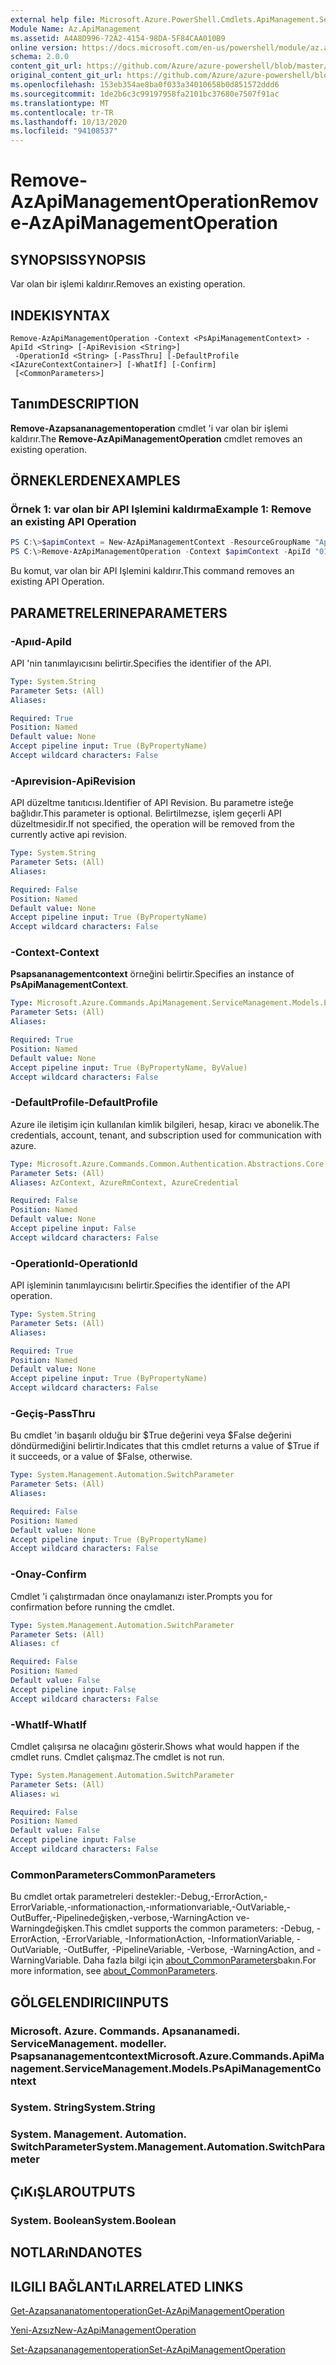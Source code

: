 ```yaml
---
external help file: Microsoft.Azure.PowerShell.Cmdlets.ApiManagement.ServiceManagement.dll-Help.xml
Module Name: Az.ApiManagement
ms.assetid: A4A8D996-72A2-4154-98DA-5F84CAA010B9
online version: https://docs.microsoft.com/en-us/powershell/module/az.apimanagement/remove-azapimanagementoperation
schema: 2.0.0
content_git_url: https://github.com/Azure/azure-powershell/blob/master/src/ApiManagement/ApiManagement/help/Remove-AzApiManagementOperation.md
original_content_git_url: https://github.com/Azure/azure-powershell/blob/master/src/ApiManagement/ApiManagement/help/Remove-AzApiManagementOperation.md
ms.openlocfilehash: 153eb354ae8ba0f033a34010658b0d851572ddd6
ms.sourcegitcommit: 1de2b6c3c99197958fa2101bc37680e7507f91ac
ms.translationtype: MT
ms.contentlocale: tr-TR
ms.lasthandoff: 10/13/2020
ms.locfileid: "94108537"
---
```

# <span data-ttu-id="a92bb-101">Remove-AzApiManagementOperation</span><span class="sxs-lookup"><span data-stu-id="a92bb-101">Remove-AzApiManagementOperation</span></span>

## <span data-ttu-id="a92bb-102">SYNOPSIS</span><span class="sxs-lookup"><span data-stu-id="a92bb-102">SYNOPSIS</span></span>
<span data-ttu-id="a92bb-103">Var olan bir işlemi kaldırır.</span><span class="sxs-lookup"><span data-stu-id="a92bb-103">Removes an existing operation.</span></span>

## <span data-ttu-id="a92bb-104">INDEKI</span><span class="sxs-lookup"><span data-stu-id="a92bb-104">SYNTAX</span></span>

```
Remove-AzApiManagementOperation -Context <PsApiManagementContext> -ApiId <String> [-ApiRevision <String>]
 -OperationId <String> [-PassThru] [-DefaultProfile <IAzureContextContainer>] [-WhatIf] [-Confirm]
 [<CommonParameters>]
```

## <span data-ttu-id="a92bb-105">Tanım</span><span class="sxs-lookup"><span data-stu-id="a92bb-105">DESCRIPTION</span></span>
<span data-ttu-id="a92bb-106">**Remove-Azapsananagementoperation** cmdlet 'i var olan bir işlemi kaldırır.</span><span class="sxs-lookup"><span data-stu-id="a92bb-106">The **Remove-AzApiManagementOperation** cmdlet removes an existing operation.</span></span>

## <span data-ttu-id="a92bb-107">ÖRNEKLERDEN</span><span class="sxs-lookup"><span data-stu-id="a92bb-107">EXAMPLES</span></span>

### <span data-ttu-id="a92bb-108">Örnek 1: var olan bir API Işlemini kaldırma</span><span class="sxs-lookup"><span data-stu-id="a92bb-108">Example 1: Remove an existing API Operation</span></span>
```powershell
PS C:\>$apimContext = New-AzApiManagementContext -ResourceGroupName "Api-Default-WestUS" -ServiceName "contoso"
PS C:\>Remove-AzApiManagementOperation -Context $apimContext -ApiId "0123456789" -OperationId "9876543210" -Force
```

<span data-ttu-id="a92bb-109">Bu komut, var olan bir API Işlemini kaldırır.</span><span class="sxs-lookup"><span data-stu-id="a92bb-109">This command removes an existing API Operation.</span></span>

## <span data-ttu-id="a92bb-110">PARAMETRELERINE</span><span class="sxs-lookup"><span data-stu-id="a92bb-110">PARAMETERS</span></span>

### <span data-ttu-id="a92bb-111">-Apııd</span><span class="sxs-lookup"><span data-stu-id="a92bb-111">-ApiId</span></span>
<span data-ttu-id="a92bb-112">API 'nin tanımlayıcısını belirtir.</span><span class="sxs-lookup"><span data-stu-id="a92bb-112">Specifies the identifier of the API.</span></span>

```yaml
Type: System.String
Parameter Sets: (All)
Aliases:

Required: True
Position: Named
Default value: None
Accept pipeline input: True (ByPropertyName)
Accept wildcard characters: False
```

### <span data-ttu-id="a92bb-113">-Apırevision</span><span class="sxs-lookup"><span data-stu-id="a92bb-113">-ApiRevision</span></span>
<span data-ttu-id="a92bb-114">API düzeltme tanıtıcısı.</span><span class="sxs-lookup"><span data-stu-id="a92bb-114">Identifier of API Revision.</span></span> <span data-ttu-id="a92bb-115">Bu parametre isteğe bağlıdır.</span><span class="sxs-lookup"><span data-stu-id="a92bb-115">This parameter is optional.</span></span> <span data-ttu-id="a92bb-116">Belirtilmezse, işlem geçerli API düzeltmesidir.</span><span class="sxs-lookup"><span data-stu-id="a92bb-116">If not specified, the operation will be removed from the currently active api revision.</span></span>

```yaml
Type: System.String
Parameter Sets: (All)
Aliases:

Required: False
Position: Named
Default value: None
Accept pipeline input: True (ByPropertyName)
Accept wildcard characters: False
```

### <span data-ttu-id="a92bb-117">-Context</span><span class="sxs-lookup"><span data-stu-id="a92bb-117">-Context</span></span>
<span data-ttu-id="a92bb-118">**Psapsananagementcontext** örneğini belirtir.</span><span class="sxs-lookup"><span data-stu-id="a92bb-118">Specifies an instance of **PsApiManagementContext**.</span></span>

```yaml
Type: Microsoft.Azure.Commands.ApiManagement.ServiceManagement.Models.PsApiManagementContext
Parameter Sets: (All)
Aliases:

Required: True
Position: Named
Default value: None
Accept pipeline input: True (ByPropertyName, ByValue)
Accept wildcard characters: False
```

### <span data-ttu-id="a92bb-119">-DefaultProfile</span><span class="sxs-lookup"><span data-stu-id="a92bb-119">-DefaultProfile</span></span>
<span data-ttu-id="a92bb-120">Azure ile iletişim için kullanılan kimlik bilgileri, hesap, kiracı ve abonelik.</span><span class="sxs-lookup"><span data-stu-id="a92bb-120">The credentials, account, tenant, and subscription used for communication with azure.</span></span>

```yaml
Type: Microsoft.Azure.Commands.Common.Authentication.Abstractions.Core.IAzureContextContainer
Parameter Sets: (All)
Aliases: AzContext, AzureRmContext, AzureCredential

Required: False
Position: Named
Default value: None
Accept pipeline input: False
Accept wildcard characters: False
```

### <span data-ttu-id="a92bb-121">-OperationId</span><span class="sxs-lookup"><span data-stu-id="a92bb-121">-OperationId</span></span>
<span data-ttu-id="a92bb-122">API işleminin tanımlayıcısını belirtir.</span><span class="sxs-lookup"><span data-stu-id="a92bb-122">Specifies the identifier of the API operation.</span></span>

```yaml
Type: System.String
Parameter Sets: (All)
Aliases:

Required: True
Position: Named
Default value: None
Accept pipeline input: True (ByPropertyName)
Accept wildcard characters: False
```

### <span data-ttu-id="a92bb-123">-Geçiş</span><span class="sxs-lookup"><span data-stu-id="a92bb-123">-PassThru</span></span>
<span data-ttu-id="a92bb-124">Bu cmdlet 'in başarılı olduğu bir $True değerini veya $False değerini döndürmediğini belirtir.</span><span class="sxs-lookup"><span data-stu-id="a92bb-124">Indicates that this cmdlet returns a value of $True if it succeeds, or a value of $False, otherwise.</span></span>

```yaml
Type: System.Management.Automation.SwitchParameter
Parameter Sets: (All)
Aliases:

Required: False
Position: Named
Default value: None
Accept pipeline input: True (ByPropertyName)
Accept wildcard characters: False
```

### <span data-ttu-id="a92bb-125">-Onay</span><span class="sxs-lookup"><span data-stu-id="a92bb-125">-Confirm</span></span>
<span data-ttu-id="a92bb-126">Cmdlet 'i çalıştırmadan önce onaylamanızı ister.</span><span class="sxs-lookup"><span data-stu-id="a92bb-126">Prompts you for confirmation before running the cmdlet.</span></span>

```yaml
Type: System.Management.Automation.SwitchParameter
Parameter Sets: (All)
Aliases: cf

Required: False
Position: Named
Default value: False
Accept pipeline input: False
Accept wildcard characters: False
```

### <span data-ttu-id="a92bb-127">-WhatIf</span><span class="sxs-lookup"><span data-stu-id="a92bb-127">-WhatIf</span></span>
<span data-ttu-id="a92bb-128">Cmdlet çalışırsa ne olacağını gösterir.</span><span class="sxs-lookup"><span data-stu-id="a92bb-128">Shows what would happen if the cmdlet runs.</span></span>
<span data-ttu-id="a92bb-129">Cmdlet çalışmaz.</span><span class="sxs-lookup"><span data-stu-id="a92bb-129">The cmdlet is not run.</span></span>

```yaml
Type: System.Management.Automation.SwitchParameter
Parameter Sets: (All)
Aliases: wi

Required: False
Position: Named
Default value: False
Accept pipeline input: False
Accept wildcard characters: False
```

### <span data-ttu-id="a92bb-130">CommonParameters</span><span class="sxs-lookup"><span data-stu-id="a92bb-130">CommonParameters</span></span>
<span data-ttu-id="a92bb-131">Bu cmdlet ortak parametreleri destekler:-Debug,-ErrorAction,-ErrorVariable,-ınformationaction,-ınformationvariable,-OutVariable,-OutBuffer,-Pipelinedeğişken,-verbose,-WarningAction ve-Warningdeğişken.</span><span class="sxs-lookup"><span data-stu-id="a92bb-131">This cmdlet supports the common parameters: -Debug, -ErrorAction, -ErrorVariable, -InformationAction, -InformationVariable, -OutVariable, -OutBuffer, -PipelineVariable, -Verbose, -WarningAction, and -WarningVariable.</span></span> <span data-ttu-id="a92bb-132">Daha fazla bilgi için [about_CommonParameters](http://go.microsoft.com/fwlink/?LinkID=113216)bakın.</span><span class="sxs-lookup"><span data-stu-id="a92bb-132">For more information, see [about_CommonParameters](http://go.microsoft.com/fwlink/?LinkID=113216).</span></span>

## <span data-ttu-id="a92bb-133">GÖLGELENDIRICI</span><span class="sxs-lookup"><span data-stu-id="a92bb-133">INPUTS</span></span>

### <span data-ttu-id="a92bb-134">Microsoft. Azure. Commands. Apsananamedi. ServiceManagement. modeller. Psapsananagementcontext</span><span class="sxs-lookup"><span data-stu-id="a92bb-134">Microsoft.Azure.Commands.ApiManagement.ServiceManagement.Models.PsApiManagementContext</span></span>

### <span data-ttu-id="a92bb-135">System. String</span><span class="sxs-lookup"><span data-stu-id="a92bb-135">System.String</span></span>

### <span data-ttu-id="a92bb-136">System. Management. Automation. SwitchParameter</span><span class="sxs-lookup"><span data-stu-id="a92bb-136">System.Management.Automation.SwitchParameter</span></span>

## <span data-ttu-id="a92bb-137">ÇıKıŞLAR</span><span class="sxs-lookup"><span data-stu-id="a92bb-137">OUTPUTS</span></span>

### <span data-ttu-id="a92bb-138">System. Boolean</span><span class="sxs-lookup"><span data-stu-id="a92bb-138">System.Boolean</span></span>

## <span data-ttu-id="a92bb-139">NOTLARıNDA</span><span class="sxs-lookup"><span data-stu-id="a92bb-139">NOTES</span></span>

## <span data-ttu-id="a92bb-140">ILGILI BAĞLANTıLAR</span><span class="sxs-lookup"><span data-stu-id="a92bb-140">RELATED LINKS</span></span>

[<span data-ttu-id="a92bb-141">Get-Azapsananatomentoperation</span><span class="sxs-lookup"><span data-stu-id="a92bb-141">Get-AzApiManagementOperation</span></span>](./Get-AzApiManagementOperation.md)

[<span data-ttu-id="a92bb-142">Yeni-Azsız</span><span class="sxs-lookup"><span data-stu-id="a92bb-142">New-AzApiManagementOperation</span></span>](./New-AzApiManagementOperation.md)

[<span data-ttu-id="a92bb-143">Set-Azapsananagementoperation</span><span class="sxs-lookup"><span data-stu-id="a92bb-143">Set-AzApiManagementOperation</span></span>](./Set-AzApiManagementOperation.md)


